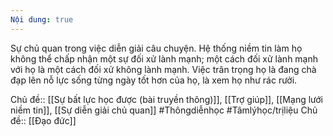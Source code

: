 ```yaml
---
Nội dung: true
---
```


Sự chủ quan trong việc diễn giải câu chuyện. Hệ thống niềm tin làm họ không thể chấp nhận một sự đối xử lành mạnh; một cách đối xử lành mạnh với họ là một cách đối xử không lành mạnh. Việc trân trọng họ là đang chà đạp lên nỗ lực sống từng ngày tốt hơn của họ, là xem họ như rác rưởi. 

Chủ đề:: [[Sự bất lực học được (bài truyền thông)]], [[Trợ giúp]], [[Mạng lưới niềm tin]], [[Sự diễn giải chủ quan]]
#Thôngdiễnhọc 
#Tâmlýhọc/trịliệu 
Chủ đề:: [[Đạo đức]] 
